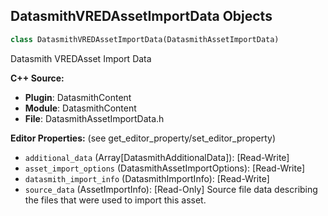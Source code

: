 ## DatasmithVREDAssetImportData Objects

```python
class DatasmithVREDAssetImportData(DatasmithAssetImportData)
```

Datasmith VREDAsset Import Data

**C++ Source:**

- **Plugin**: DatasmithContent
- **Module**: DatasmithContent
- **File**: DatasmithAssetImportData.h

**Editor Properties:** (see get_editor_property/set_editor_property)

- ``additional_data`` (Array[DatasmithAdditionalData]):  [Read-Write]
- ``asset_import_options`` (DatasmithAssetImportOptions):  [Read-Write]
- ``datasmith_import_info`` (DatasmithImportInfo):  [Read-Write]
- ``source_data`` (AssetImportInfo):  [Read-Only] Source file data describing the files that were used to import this asset.

<a id="unreal.DatasmithVREDSceneImportData"></a>